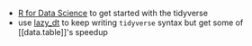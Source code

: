 - [R for Data Science](https://r4ds.had.co.nz/) to get started with the tidyverse
- use [lazy_dt](https://dtplyr.tidyverse.org/reference/lazy_dt.html) to keep writing `tidyverse` syntax but get some of [[data.table]]'s speedup